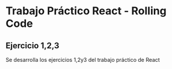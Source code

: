 # Trabajo Práctico React - Rolling Code

## Ejercicio 1,2,3

Se desarrolla los ejercicios 1,2y3 del trabajo práctico de React

